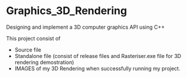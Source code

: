 # Graphics_3D_Rendering

 Designing and implement a 3D computer graphics API using C++
 
This project consist of 
- Source file 
- Standalone file (consist of release files and Rasteriser.exe file for 3D rendering demostration)
- IMAGES of my 3D Rendering when successfully running my project.
